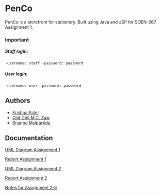 # PenCo

PenCo is a storefront for stationery. Built using Java and JSP for SOEN-387 Assignment 1. 

### Important
##### Staff login: 
`-username: staff
-password: password `

##### User login:
`-username: user
-password: password `


## Authors

- [Krishna Patel](https://www.github.com/patel-krishna)
- [Chit Chit M.C. Zaw](https://www.github.com/littleSquid00)
- [Brianna Malpartida](https://www.github.com/briannamalpar)


## Documentation

[UML Diagram Assignment 1](///www.plantuml.com/plantuml/png/PP7FReCm3CRlVeg84uXnsBMTfcgLTjfX4ji3PCHbQFc3dAHTLVhk8pG1r5qWjd-nl_ZRMSV9UIK16icjPUzaX6_S1Q3INE66rOuwtK8bq3RKzQupUaaUKGj3I-n9rjAtIyB--2NegMl6ZiBuBubGTQgjgPdBS8KaujCY1GL-_4ygvWvZzMH8B9VA5btKd8_38bciyo_de2ctGLWgNzEelRVEA2I6lmwrIBCh-stwVaJtdDo6XU-MJKt3CI-WjF7OJ42DxYcEUowsK78XOlXX9Ymk8eeZLEQ8aNWbesOc8Ol2sl73uKuUb0qXT_Z_vGyiBYnEyhrOSQasWMj7KouQciBaPuhNSsvktimi69J2dBGqFBrxpnsNflMOhxVDoQsM-zRPkzrjMO03nhB7Z0r3LPaBonJNvun5299dCp8Cqp5S0u0TQk6L_0C0)

[Report Assignment 1](https://docs.google.com/document/d/1K8LCU9RUE3pjI2XqLroWjZwkdRQp9RriOmjA8pQSMpU/edit?usp=sharing)

[UML Diagram Assignment 2](//www.plantuml.com/plantuml/png/pLNDRXiX4Bxp5CWdM_4UUdMgA6sgIf6g_iZj0n0OEoWBR8SXhHNttRiGCDIRMf5wQ2uhpymtCz_m3VZIaq0AfcUo5zxpp-XKaFJ0M6U5WHLV4sgxPPq2Br4Ff9sjpdkmoc6r0_RhFcohmz-5QWoevLXHkN3J0-kqsQvH7iBi5yiSldd0I21um3z936FuXqFrHD9LyEGC88UV15QLAfs_TSCmGgy4qeh7xpbddKC5-45x6Yi1lVuKpGjsjWMAYFc2dGcbybbyTSdNZ3A64OoxXunuZyuyWV506V0b24kQTjVs6BRattDinRMbCKls8B2ma0Y28D6R-rkT9dcZ58BtjL6adI1-tXZpDEFrkr8tfay3IquevDt7O6u0C_HmfciIcytHWMPAUR0qIfaaQNKW5GRLu9hOahUxL7nvbOfPDgdORP_7FNfSemLlTq0WDP9NVJEBYtF-tuIjB9C8fscohjM8TN-HddN7uiN3ADevX0qwIniXXO8NfzoIQxFrA4jVdbPtocxH-j_kOksvhmqMzTO63xXAQpgzlsrqoPyZ-GH_MlwIqcQSlk8JokrbRxi_v-9NV7PFglp3Sn2fyjch6T_lkyuzy9aHTZSh_nNiyFGMo7wVViQqQR3cf_OiVKzKlmIhWkb_0m00)

[Report Assignment 2](https://docs.google.com/document/d/14Bwe9ac5dJp5BO2Nni2ttOooCQ2fp_lng6MRKyAN07o/edit?usp=sharing)

[Notes for Assignment 2-3](https://docs.google.com/document/d/1BFC3u1E0YlqBDw7po3DwNITLkzO6NHQW_37v-X0vJR4/edit?usp=sharing)
